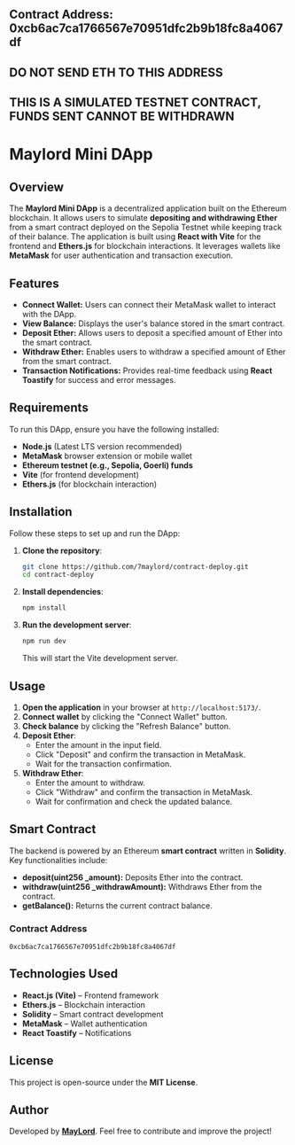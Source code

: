 ## Contract Address: 0xcb6ac7ca1766567e70951dfc2b9b18fc8a4067df
## DO NOT SEND ETH TO THIS ADDRESS 
## THIS IS A SIMULATED TESTNET CONTRACT, FUNDS SENT CANNOT BE WITHDRAWN

# Maylord Mini DApp

## Overview
The **Maylord Mini DApp** is a decentralized application built on the Ethereum blockchain. It allows users to simulate **depositing and withdrawing Ether** from a smart contract deployed on the Sepolia Testnet while keeping track of their balance. The application is built using **React with Vite** for the frontend and **Ethers.js** for blockchain interactions. It leverages wallets like **MetaMask** for user authentication and transaction execution.

## Features
- **Connect Wallet:** Users can connect their MetaMask wallet to interact with the DApp.
- **View Balance:** Displays the user's balance stored in the smart contract.
- **Deposit Ether:** Allows users to deposit a specified amount of Ether into the smart contract.
- **Withdraw Ether:** Enables users to withdraw a specified amount of Ether from the smart contract.
- **Transaction Notifications:** Provides real-time feedback using **React Toastify** for success and error messages.

## Requirements
To run this DApp, ensure you have the following installed:
- **Node.js** (Latest LTS version recommended)
- **MetaMask** browser extension or mobile wallet
- **Ethereum testnet (e.g., Sepolia, Goerli) funds**
- **Vite** (for frontend development)
- **Ethers.js** (for blockchain interaction)

## Installation
Follow these steps to set up and run the DApp:

1. **Clone the repository**:
   ```sh
   git clone https://github.com/7maylord/contract-deploy.git
   cd contract-deploy
   ```

2. **Install dependencies**:
   ```sh
   npm install
   ```

3. **Run the development server**:
   ```sh
   npm run dev
   ```
   This will start the Vite development server.

## Usage
1. **Open the application** in your browser at `http://localhost:5173/`.
2. **Connect wallet** by clicking the "Connect Wallet" button.
3. **Check balance** by clicking the "Refresh Balance" button.
4. **Deposit Ether**:
   - Enter the amount in the input field.
   - Click "Deposit" and confirm the transaction in MetaMask.
   - Wait for the transaction confirmation.
5. **Withdraw Ether**:
   - Enter the amount to withdraw.
   - Click "Withdraw" and confirm the transaction in MetaMask.
   - Wait for confirmation and check the updated balance.

## Smart Contract
The backend is powered by an Ethereum **smart contract** written in **Solidity**. Key functionalities include:
- **deposit(uint256 _amount):** Deposits Ether into the contract.
- **withdraw(uint256 _withdrawAmount):** Withdraws Ether from the contract.
- **getBalance():** Returns the current contract balance.

### Contract Address
```
0xcb6ac7ca1766567e70951dfc2b9b18fc8a4067df
```

## Technologies Used
- **React.js (Vite)** – Frontend framework
- **Ethers.js** – Blockchain interaction
- **Solidity** – Smart contract development
- **MetaMask** – Wallet authentication
- **React Toastify** – Notifications


## License
This project is open-source under the **MIT License**.

## Author
Developed by **[MayLord](https://github.com/7maylord)**. Feel free to contribute and improve the project!


